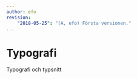 ```yaml
---
author: efo
revision:
    "2018-05-25": "(A, efo) Första versionen."
...
```

Typografi
=======================

Typografi och typsnitt
